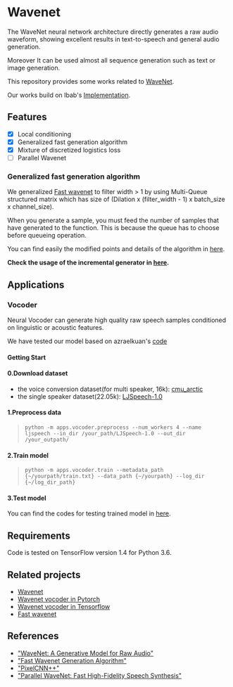 # Wavenet
The WaveNet neural network architecture directly generates a raw audio waveform, showing excellent results in text-to-speech and general audio generation.

Moreover It can be used almost all sequence generation such as text or image generation.

This repository provides some works related to [WaveNet](https://deepmind.com/blog/wavenet-generative-model-raw-audio/). 

Our works build on Ibab's [Implementation](https://github.com/ibab/tensorflow-wavenet).

## Features
- [x] Local conditioning
- [x] Generalized fast generation algorithm
- [x] Mixture of discretized logistics loss
- [ ] Parallel Wavenet

### Generalized fast generation algorithm
We generalized [Fast wavenet](https://github.com/tomlepaine/fast-wavenet) to filter width > 1 by using Multi-Queue structured matrix which has size of (Dilation x (filter_width - 1) x batch_size x channel_size).

When you generate a sample, you must feed the number of samples that have generated to the function. This is because the queue has to choose before queueing operation.

You can find easily the modified points and details of the algorithm in <a href="./notebook/eval algorithm.ipynb">here</a>.

**Check the usage of the incremental generator in <a href="./notebook/demo fast generation.ipynb">here</a>.**

## Applications

### Vocoder

Neural Vocoder can generate high quality raw speech samples conditioned on linguistic or acoustic features.

We have tested our model based on azraelkuan's [code](https://github.com/azraelkuan/tensorflow_wavenet_vocoder)

#### Getting Start
#### 0.Download dataset
+ the voice conversion dataset(for multi speaker, 16k): [cmu_arctic](http://festvox.org/cmu_arctic/)
+ the single speaker dataset(22.05k): [LJSpeech-1.0](https://keithito.com/LJ-Speech-Dataset/)

#### 1.Preprocess data
> `python -m apps.vocoder.preprocess --num_workers 4 --name ljspeech --in_dir /your_path/LJSpeech-1.0 --out_dir /your_outpath/` 

#### 2.Train model
> `python -m apps.vocoder.train --metadata_path {~/yourpath/train.txt} --data_path {~/yourpath} --log_dir {~/log_dir_path}`

#### 3.Test model
You can find the codes for testing trained model in <a href="./notebook/test vocoder.ipynb">here</a>.

## Requirements
Code is tested on TensorFlow version 1.4 for Python 3.6.

## Related projects
- [Wavenet](https://github.com/ibab/tensorflow-wavenet)
- [Wavenet vocoder in Pytorch](https://github.com/r9y9/wavenet_vocoder)
- [Wavenet vocoder in Tensorflow](https://github.com/azraelkuan/tensorflow_wavenet_vocoder/tree/dev)
- [Fast wavenet](https://github.com/tomlepaine/fast-wavenet)

## References
- ["WaveNet: A Generative Model for Raw Audio"](https://arxiv.org/abs/1609.03499)
- ["Fast Wavenet Generation Algorithm"](https://arxiv.org/pdf/1611.09482.pdf)
- ["PixelCNN++"](https://arxiv.org/pdf/1701.05517.pdf)
- ["Parallel WaveNet: Fast High-Fidelity Speech Synthesis"](https://arxiv.org/abs/1711.10433)
